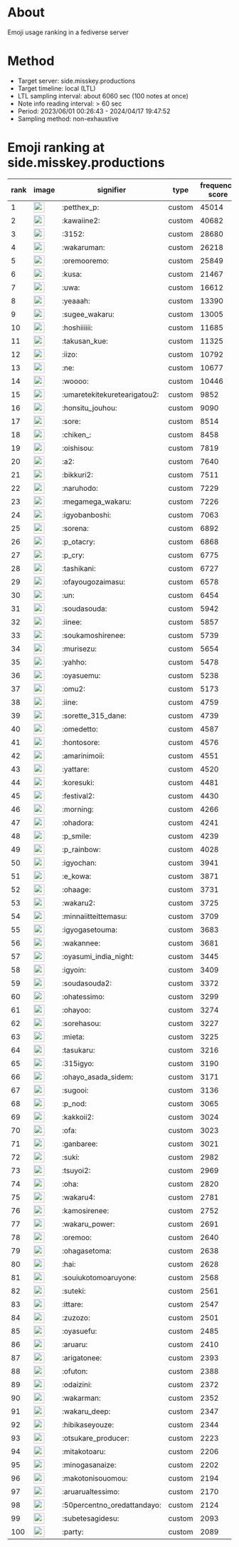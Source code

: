 # About
Emoji usage ranking in a fediverse server

# Method
- Target server: side.misskey.productions
- Target timeline: local (LTL)
- LTL sampling interval: about 6060 sec (100 notes at once)
- Note info reading interval: > 60 sec
- Period: 2023/06/01 00:26:43 - 2024/04/17 19:47:52 
- Sampling method: non-exhaustive

# Emoji ranking at side.misskey.productions

|rank|image|signifier|type|frequency score|
|----|----|----|----|----|
|1|<img height="24" src="https://side.misskey.productions/emoji/petthex_p.webp">|:petthex_p:|custom|45014|
|2|<img height="24" src="https://side.misskey.productions/emoji/kawaiine2.webp">|:kawaiine2:|custom|40682|
|3|<img height="24" src="https://side.misskey.productions/emoji/3152.webp">|:3152:|custom|28680|
|4|<img height="24" src="https://side.misskey.productions/emoji/wakaruman.webp">|:wakaruman:|custom|26218|
|5|<img height="24" src="https://side.misskey.productions/emoji/oremooremo.webp">|:oremooremo:|custom|25849|
|6|<img height="24" src="https://side.misskey.productions/emoji/kusa.webp">|:kusa:|custom|21467|
|7|<img height="24" src="https://side.misskey.productions/emoji/uwa.webp">|:uwa:|custom|16612|
|8|<img height="24" src="https://side.misskey.productions/emoji/yeaaah.webp">|:yeaaah:|custom|13390|
|9|<img height="24" src="https://side.misskey.productions/emoji/sugee_wakaru.webp">|:sugee_wakaru:|custom|13005|
|10|<img height="24" src="https://side.misskey.productions/emoji/hoshiiiiii.webp">|:hoshiiiiii:|custom|11685|
|11|<img height="24" src="https://side.misskey.productions/emoji/takusan_kue.webp">|:takusan_kue:|custom|11325|
|12|<img height="24" src="https://side.misskey.productions/emoji/iizo.webp">|:iizo:|custom|10792|
|13|<img height="24" src="https://side.misskey.productions/emoji/ne.webp">|:ne:|custom|10677|
|14|<img height="24" src="https://side.misskey.productions/emoji/woooo.webp">|:woooo:|custom|10446|
|15|<img height="24" src="https://side.misskey.productions/emoji/umaretekitekuretearigatou2.webp">|:umaretekitekuretearigatou2:|custom|9852|
|16|<img height="24" src="https://side.misskey.productions/emoji/honsitu_jouhou.webp">|:honsitu_jouhou:|custom|9090|
|17|<img height="24" src="https://side.misskey.productions/emoji/sore.webp">|:sore:|custom|8514|
|18|<img height="24" src="https://side.misskey.productions/emoji/chiken_.webp">|:chiken_:|custom|8458|
|19|<img height="24" src="https://side.misskey.productions/emoji/oishisou.webp">|:oishisou:|custom|7819|
|20|<img height="24" src="https://side.misskey.productions/emoji/a2.webp">|:a2:|custom|7640|
|21|<img height="24" src="https://side.misskey.productions/emoji/bikkuri2.webp">|:bikkuri2:|custom|7511|
|22|<img height="24" src="https://side.misskey.productions/emoji/naruhodo.webp">|:naruhodo:|custom|7229|
|23|<img height="24" src="https://side.misskey.productions/emoji/megamega_wakaru.webp">|:megamega_wakaru:|custom|7226|
|24|<img height="24" src="https://side.misskey.productions/emoji/igyobanboshi.webp">|:igyobanboshi:|custom|7063|
|25|<img height="24" src="https://side.misskey.productions/emoji/sorena.webp">|:sorena:|custom|6892|
|26|<img height="24" src="https://side.misskey.productions/emoji/p_otacry.webp">|:p_otacry:|custom|6868|
|27|<img height="24" src="https://side.misskey.productions/emoji/p_cry.webp">|:p_cry:|custom|6775|
|28|<img height="24" src="https://side.misskey.productions/emoji/tashikani.webp">|:tashikani:|custom|6727|
|29|<img height="24" src="https://side.misskey.productions/emoji/ofayougozaimasu.webp">|:ofayougozaimasu:|custom|6578|
|30|<img height="24" src="https://side.misskey.productions/emoji/un.webp">|:un:|custom|6454|
|31|<img height="24" src="https://side.misskey.productions/emoji/soudasouda.webp">|:soudasouda:|custom|5942|
|32|<img height="24" src="https://side.misskey.productions/emoji/iinee.webp">|:iinee:|custom|5857|
|33|<img height="24" src="https://side.misskey.productions/emoji/soukamoshirenee.webp">|:soukamoshirenee:|custom|5739|
|34|<img height="24" src="https://side.misskey.productions/emoji/murisezu.webp">|:murisezu:|custom|5654|
|35|<img height="24" src="https://side.misskey.productions/emoji/yahho.webp">|:yahho:|custom|5478|
|36|<img height="24" src="https://side.misskey.productions/emoji/oyasuemu.webp">|:oyasuemu:|custom|5238|
|37|<img height="24" src="https://side.misskey.productions/emoji/omu2.webp">|:omu2:|custom|5173|
|38|<img height="24" src="https://side.misskey.productions/emoji/iine.webp">|:iine:|custom|4759|
|39|<img height="24" src="https://side.misskey.productions/emoji/sorette_315_dane.webp">|:sorette_315_dane:|custom|4739|
|40|<img height="24" src="https://side.misskey.productions/emoji/omedetto.webp">|:omedetto:|custom|4587|
|41|<img height="24" src="https://side.misskey.productions/emoji/hontosore.webp">|:hontosore:|custom|4576|
|42|<img height="24" src="https://side.misskey.productions/emoji/amarinimoii.webp">|:amarinimoii:|custom|4551|
|43|<img height="24" src="https://side.misskey.productions/emoji/yattare.webp">|:yattare:|custom|4520|
|44|<img height="24" src="https://side.misskey.productions/emoji/koresuki.webp">|:koresuki:|custom|4481|
|45|<img height="24" src="https://side.misskey.productions/emoji/festival2.webp">|:festival2:|custom|4430|
|46|<img height="24" src="https://side.misskey.productions/emoji/morning.webp">|:morning:|custom|4266|
|47|<img height="24" src="https://side.misskey.productions/emoji/ohadora.webp">|:ohadora:|custom|4241|
|48|<img height="24" src="https://side.misskey.productions/emoji/p_smile.webp">|:p_smile:|custom|4239|
|49|<img height="24" src="https://side.misskey.productions/emoji/p_rainbow.webp">|:p_rainbow:|custom|4028|
|50|<img height="24" src="https://side.misskey.productions/emoji/igyochan.webp">|:igyochan:|custom|3941|
|51|<img height="24" src="https://side.misskey.productions/emoji/e_kowa.webp">|:e_kowa:|custom|3871|
|52|<img height="24" src="https://side.misskey.productions/emoji/ohaage.webp">|:ohaage:|custom|3731|
|53|<img height="24" src="https://side.misskey.productions/emoji/wakaru2.webp">|:wakaru2:|custom|3725|
|54|<img height="24" src="https://side.misskey.productions/emoji/minnaiitteittemasu.webp">|:minnaiitteittemasu:|custom|3709|
|55|<img height="24" src="https://side.misskey.productions/emoji/igyogasetouma.webp">|:igyogasetouma:|custom|3683|
|56|<img height="24" src="https://side.misskey.productions/emoji/wakannee.webp">|:wakannee:|custom|3681|
|57|<img height="24" src="https://side.misskey.productions/emoji/oyasumi_india_night.webp">|:oyasumi_india_night:|custom|3445|
|58|<img height="24" src="https://side.misskey.productions/emoji/igyoin.webp">|:igyoin:|custom|3409|
|59|<img height="24" src="https://side.misskey.productions/emoji/soudasouda2.webp">|:soudasouda2:|custom|3372|
|60|<img height="24" src="https://side.misskey.productions/emoji/ohatessimo.webp">|:ohatessimo:|custom|3299|
|61|<img height="24" src="https://side.misskey.productions/emoji/ohayoo.webp">|:ohayoo:|custom|3274|
|62|<img height="24" src="https://side.misskey.productions/emoji/sorehasou.webp">|:sorehasou:|custom|3227|
|63|<img height="24" src="https://side.misskey.productions/emoji/mieta.webp">|:mieta:|custom|3225|
|64|<img height="24" src="https://side.misskey.productions/emoji/tasukaru.webp">|:tasukaru:|custom|3216|
|65|<img height="24" src="https://side.misskey.productions/emoji/315igyo.webp">|:315igyo:|custom|3190|
|66|<img height="24" src="https://side.misskey.productions/emoji/ohayo_asada_sidem.webp">|:ohayo_asada_sidem:|custom|3171|
|67|<img height="24" src="https://side.misskey.productions/emoji/sugooi.webp">|:sugooi:|custom|3136|
|68|<img height="24" src="https://side.misskey.productions/emoji/p_nod.webp">|:p_nod:|custom|3065|
|69|<img height="24" src="https://side.misskey.productions/emoji/kakkoii2.webp">|:kakkoii2:|custom|3024|
|70|<img height="24" src="https://side.misskey.productions/emoji/ofa.webp">|:ofa:|custom|3023|
|71|<img height="24" src="https://side.misskey.productions/emoji/ganbaree.webp">|:ganbaree:|custom|3021|
|72|<img height="24" src="https://side.misskey.productions/emoji/suki.webp">|:suki:|custom|2982|
|73|<img height="24" src="https://side.misskey.productions/emoji/tsuyoi2.webp">|:tsuyoi2:|custom|2969|
|74|<img height="24" src="https://side.misskey.productions/emoji/oha.webp">|:oha:|custom|2820|
|75|<img height="24" src="https://side.misskey.productions/emoji/wakaru4.webp">|:wakaru4:|custom|2781|
|76|<img height="24" src="https://side.misskey.productions/emoji/kamosirenee.webp">|:kamosirenee:|custom|2752|
|77|<img height="24" src="https://side.misskey.productions/emoji/wakaru_power.webp">|:wakaru_power:|custom|2691|
|78|<img height="24" src="https://side.misskey.productions/emoji/oremoo.webp">|:oremoo:|custom|2640|
|79|<img height="24" src="https://side.misskey.productions/emoji/ohagasetoma.webp">|:ohagasetoma:|custom|2638|
|80|<img height="24" src="https://side.misskey.productions/emoji/hai.webp">|:hai:|custom|2628|
|81|<img height="24" src="https://side.misskey.productions/emoji/souiukotomoaruyone.webp">|:souiukotomoaruyone:|custom|2568|
|82|<img height="24" src="https://side.misskey.productions/emoji/suteki.webp">|:suteki:|custom|2561|
|83|<img height="24" src="https://side.misskey.productions/emoji/ittare.webp">|:ittare:|custom|2547|
|84|<img height="24" src="https://side.misskey.productions/emoji/zuzozo.webp">|:zuzozo:|custom|2501|
|85|<img height="24" src="https://side.misskey.productions/emoji/oyasuefu.webp">|:oyasuefu:|custom|2485|
|86|<img height="24" src="https://side.misskey.productions/emoji/aruaru.webp">|:aruaru:|custom|2410|
|87|<img height="24" src="https://side.misskey.productions/emoji/arigatonee.webp">|:arigatonee:|custom|2393|
|88|<img height="24" src="https://side.misskey.productions/emoji/ofuton.webp">|:ofuton:|custom|2388|
|89|<img height="24" src="https://side.misskey.productions/emoji/odaizini.webp">|:odaizini:|custom|2372|
|90|<img height="24" src="https://side.misskey.productions/emoji/wakarman.webp">|:wakarman:|custom|2352|
|91|<img height="24" src="https://side.misskey.productions/emoji/wakaru_deep.webp">|:wakaru_deep:|custom|2347|
|92|<img height="24" src="https://side.misskey.productions/emoji/hibikaseyouze.webp">|:hibikaseyouze:|custom|2344|
|93|<img height="24" src="https://side.misskey.productions/emoji/otsukare_producer.webp">|:otsukare_producer:|custom|2223|
|94|<img height="24" src="https://side.misskey.productions/emoji/mitakotoaru.webp">|:mitakotoaru:|custom|2206|
|95|<img height="24" src="https://side.misskey.productions/emoji/minogasanaize.webp">|:minogasanaize:|custom|2202|
|96|<img height="24" src="https://side.misskey.productions/emoji/makotonisouomou.webp">|:makotonisouomou:|custom|2194|
|97|<img height="24" src="https://side.misskey.productions/emoji/aruarualtessimo.webp">|:aruarualtessimo:|custom|2170|
|98|<img height="24" src="https://side.misskey.productions/emoji/50percentno_oredattandayo.webp">|:50percentno_oredattandayo:|custom|2124|
|99|<img height="24" src="https://side.misskey.productions/emoji/subetesagidesu.webp">|:subetesagidesu:|custom|2093|
|100|<img height="24" src="https://side.misskey.productions/emoji/party.webp">|:party:|custom|2089|
